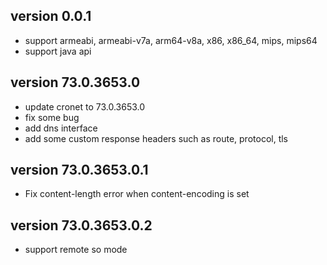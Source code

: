 version 0.0.1
-------------

 - support armeabi, armeabi-v7a, arm64-v8a, x86, x86_64, mips, mips64
 - support java api
 
version 73.0.3653.0
-------------

 - update cronet to 73.0.3653.0
 - fix some bug
 - add dns interface
 - add some custom response headers such as route, protocol, tls 

version 73.0.3653.0.1
-------------

 - Fix content-length error when content-encoding is set 

version 73.0.3653.0.2
-------------

 - support remote so mode
